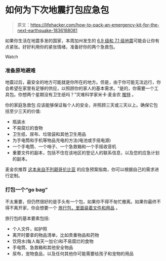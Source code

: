 # 如何为下次地震打包应急包

> 原文：<https://lifehacker.com/how-to-pack-an-emergency-kit-for-the-next-earthquake-1836188081>

如果你生活在地震多发的国家，本周加州发生的 [6.9 级和 7.1 级地震](https://earther.gizmodo.com/magnitude-7-1-earthquake-in-southern-california-is-seco-1836152140)可能会让你有点紧张。好好利用你的紧张情绪，准备好你的两个急救包。

Watch

### 准备原地避难

地震过后，最安全的地方可能就是你所在的地方。但是，由于你可能无法远行，你会希望在家里有足够的供应，以照顾你的家人的基本需求。“是的，你需要一个工具包。你想两个星期没有卫生纸吗？”灾难科学家米卡·麦金农 [推特](https://twitter.com/mikamckinnon/status/1148064904156286976) 。

你的家庭急救包 应该能够保证每个人的安全，并照顾三天或三天以上。确保它包括至少三天的价值:

*   瓶装水
*   不易腐烂的食物
*   卫生纸、尿布、垃圾袋和其他卫生用品
*   为手电筒和手机等物品充电的方法(电池或手摇电源)
*   一个手电筒、一个哨子、一个急救箱和一个手摇收音机
*   重要文件的副本，包括不住在该地区的登记人的联系信息，以及您的应急计划的副本。

麦金农推荐 [这本来自不列颠哥伦比亚](https://www2.gov.bc.ca/assets/gov/public-safety-and-emergency-services/emergency-preparedness-response-recovery/embc/preparedbc/preparedbc-guides/preparedbc_household_guide_2018.pdf) 的应急预案指南，你可以根据自己的需求进行定制。

### 打包一个“go bag”

不太重要，但仍然很好的是手头有一个包，如果你不得不匆忙撤离。如果你最终不得不离开家，你会想要一个 [旅行包，里面装着文件和用品](https://lifehacker.com/how-to-pack-an-evacuation-go-bag-1819669582) 。

旅行包的基本要素包括:

*   个人文件，如护照
*   离开时要拿的物品清单，比如贵重物品和药物
*   饮用水(每人每天一加仑)和不易腐烂的食物
*   手电筒、急救箱和其他安全物品
*   尿布，宠物食品，以及任何其他你可能需要给孩子和宠物的用品
